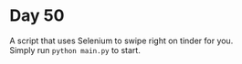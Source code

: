 # Day 50        
A script that uses Selenium to swipe right on tinder for you.  
Simply run `python main.py` to start.  